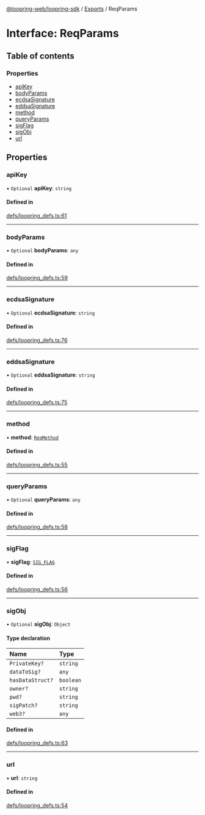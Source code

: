 [@loopring-web/loopring-sdk](../README.md) / [Exports](../modules.md) / ReqParams

# Interface: ReqParams

## Table of contents

### Properties

- [apiKey](ReqParams.md#apikey)
- [bodyParams](ReqParams.md#bodyparams)
- [ecdsaSignature](ReqParams.md#ecdsasignature)
- [eddsaSignature](ReqParams.md#eddsasignature)
- [method](ReqParams.md#method)
- [queryParams](ReqParams.md#queryparams)
- [sigFlag](ReqParams.md#sigflag)
- [sigObj](ReqParams.md#sigobj)
- [url](ReqParams.md#url)

## Properties

### apiKey

• `Optional` **apiKey**: `string`

#### Defined in

[defs/loopring_defs.ts:61](https://github.com/Loopring/loopring_sdk/blob/cd42b57/src/defs/loopring_defs.ts#L61)

___

### bodyParams

• `Optional` **bodyParams**: `any`

#### Defined in

[defs/loopring_defs.ts:59](https://github.com/Loopring/loopring_sdk/blob/cd42b57/src/defs/loopring_defs.ts#L59)

___

### ecdsaSignature

• `Optional` **ecdsaSignature**: `string`

#### Defined in

[defs/loopring_defs.ts:76](https://github.com/Loopring/loopring_sdk/blob/cd42b57/src/defs/loopring_defs.ts#L76)

___

### eddsaSignature

• `Optional` **eddsaSignature**: `string`

#### Defined in

[defs/loopring_defs.ts:75](https://github.com/Loopring/loopring_sdk/blob/cd42b57/src/defs/loopring_defs.ts#L75)

___

### method

• **method**: [`ReqMethod`](../enums/ReqMethod.md)

#### Defined in

[defs/loopring_defs.ts:55](https://github.com/Loopring/loopring_sdk/blob/cd42b57/src/defs/loopring_defs.ts#L55)

___

### queryParams

• `Optional` **queryParams**: `any`

#### Defined in

[defs/loopring_defs.ts:58](https://github.com/Loopring/loopring_sdk/blob/cd42b57/src/defs/loopring_defs.ts#L58)

___

### sigFlag

• **sigFlag**: [`SIG_FLAG`](../enums/SIG_FLAG.md)

#### Defined in

[defs/loopring_defs.ts:56](https://github.com/Loopring/loopring_sdk/blob/cd42b57/src/defs/loopring_defs.ts#L56)

___

### sigObj

• `Optional` **sigObj**: `Object`

#### Type declaration

| Name | Type |
| :------ | :------ |
| `PrivateKey?` | `string` |
| `dataToSig?` | `any` |
| `hasDataStruct?` | `boolean` |
| `owner?` | `string` |
| `pwd?` | `string` |
| `sigPatch?` | `string` |
| `web3?` | `any` |

#### Defined in

[defs/loopring_defs.ts:63](https://github.com/Loopring/loopring_sdk/blob/cd42b57/src/defs/loopring_defs.ts#L63)

___

### url

• **url**: `string`

#### Defined in

[defs/loopring_defs.ts:54](https://github.com/Loopring/loopring_sdk/blob/cd42b57/src/defs/loopring_defs.ts#L54)
